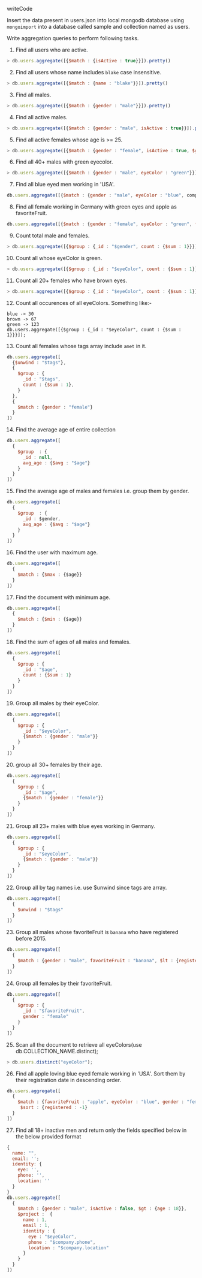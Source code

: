 writeCode

Insert the data present in users.json into local mongodb database using `mongoimport` into a database called sample and collection named as users.

Write aggregation queries to perform following tasks.

1. Find all users who are active.

```js
> db.users.aggregate([{$match : {isActive : true}}]).pretty()
```
2. Find all users whose name includes `blake` case insensitive.
```js
> db.users.aggregate([{$match : {name : "blake"}}]).pretty()

```
3. Find all males.
```js
> db.users.aggregate([{$match : {gender : "male"}}]).pretty()

```
4. Find all active males.
```js
> db.users.aggregate([{$match : {gender : "male", isActive : true}}]).pretty()
```

5. Find all active females whose age is >= 25.
```js
> db.users.aggregate([{$match : {gender : "female", isActive : true, $gt : {age : 25}}}]).pretty()
```

6. Find all 40+ males with green eyecolor.
```js
> db.users.aggregate([{$match : {gender : "male", eyeColor : "green"}}])
```

7. Find all blue eyed men working in 'USA'.
```js
db.users.aggregate([{$match : {gender : "male", eyeColor : "blue", company.location.country : "USA"}}])
```

8. Find all female working in Germany with green eyes and apple as favoriteFruit.
```js
db.users.aggregate([{$match : {gender : "female", eyeColor : "green", favoriteFruit : "apple"}}])
```

9. Count total male and females.
```js
> db.users.aggregate([{$group : {_id : "$gender", count : {$sum : 1}}}]);
```

10. Count all whose eyeColor is green.
```js
> db.users.aggregate([{$group : {_id : "$eyeColor", count : {$sum : 1}}}]);
```

11. Count all 20+ females who have brown eyes.
```js
> db.users.aggregate([{$group : {_id : "$eyeColor", count : {$sum : 1}}}, {$match : {gender : "female"}}]);
```

12. Count all occurences of all eyeColors.
    Something like:-

```
blue -> 30
brown -> 67
green -> 123
db.users.aggregate([{$group : {_id : "$eyeColor", count : {$sum : 1}}}]);
```

13. Count all females whose tags array include `amet` in it.
```js
db.users.aggregate([
  {$unwind : "$tags"},
  {
    $group : {
      _id : "$tags",
      count : {$sum : 1},
    }
  },
  {
    $match : {gender : "female"}
  }
])
```

14. Find the average age of entire collection
```js
db.users.aggregate([
  {
    $group  : {
      _id : null,
      avg_age : {$avg : "$age"}
    }
  }
])
```

15. Find the average age of males and females i.e. group them by gender.
```js
db.users.aggregate([
  {
    $group  : {
      _id : $gender,
      avg_age : {$avg : "$age"}
    }
  }
])
```


16. Find the user with maximum age.
```js
db.users.aggregate([
  {
    $match : {$max : {$age}}
  }
])
```

17. Find the document with minimum age.
```js
db.users.aggregate([
  {
    $match : {$min : {$age}}
  }
])
```

18. Find the sum of ages of all males and females.
```js
db.users.aggregate([
  {
    $group : {
      _id : "$age",
      count : {$sum : 1}
    }
  }
])
```

19. Group all males by their eyeColor.
```js
db.users.aggregate([
  {
    $group : {
      _id : "$eyeColor",
      {$match : {gender : "male"}}
    }
  }
])
```

20. group all 30+ females by their age.
```js
db.users.aggregate([
  {
    $group : {
      _id : "$age",
      {$match : {gender : "female"}}
    }
  }
])
```

21. Group all 23+ males with blue eyes working in Germany.
```js
db.users.aggregate([
  {
    $group : {
      _id : "$eyeColor",
      {$match : {gender : "male"}}
    }
  }
])
```

22. Group all by tag names i.e. use \$unwind since tags are array.
```js
db.users.aggregate([
  {
    $unwind : "$tags"
  }
])
```

23. Group all males whose favoriteFruit is `banana` who have registered before 2015.
```js
db.users.aggregate([
  {
    $match : {gender : "male", favoriteFruit : "banana", $lt : {registered : "2015"}}
  }
])
```

24. Group all females by their favoriteFruit.
```js
db.users.aggregate([
  {
    $group : {
      _id : "$favoriteFruit",
      gender : "female"
    }
  }
])
```

25. Scan all the document to retrieve all eyeColors(use db.COLLECTION_NAME.distinct);
```js
> db.users.distinct("eyeColor");
```

26. Find all apple loving blue eyed female working in 'USA'. Sort them by their registration date in descending order.
```js
db.users.aggregate([
  {
    $match : {favoriteFruit : "apple", eyeColor : "blue", gender : "female"},
     $sort : {registered : -1}
  }
])
```

27. Find all 18+ inactive men and return only the fields specified below in the below provided format

```js
{
  name: "",
  email: '';
  identity: {
    eye: '',
    phone: '',
    location: ''
  }
}
db.users.aggregate([
  {
    $match : {gender : "male", isActive : false, $gt : {age : 18}},
    $project :  {
      name : 1,
      email : 1,
      identity : {
        eye : "$eyeColor",
        phone : "$company.phone",
        location : "$company.location"
      }
    }
  }
])
```
